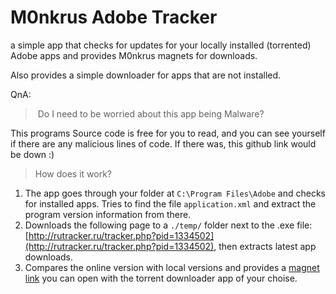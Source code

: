 # M0nkrus Adobe Tracker
a simple app that checks for updates for your locally installed (torrented) Adobe apps and provides M0nkrus magnets for downloads.

Also provides a simple downloader for apps that are not installed.

QnA:
> Do I need to be worried about this app being Malware?

This programs Source code is free for you to read, and you can see yourself if there are any malicious lines of code. If there was, this github link would be down :)

>How does it work?

1. The app goes through your folder at `C:\Program Files\Adobe` and checks for installed apps. Tries to find the file `application.xml` and extract the program version information from there.
2. Downloads the following page to a `./temp/` folder next to the .exe file: [http://rutracker.ru/tracker.php?pid=1334502](http://rutracker.ru/tracker.php?pid=1334502), then extracts latest app downloads.
3. Compares the online version with local versions and provides a [magnet link](https://en.wikipedia.org/wiki/Magnet_URI_scheme) you can open with the torrent downloader app of your choise.
